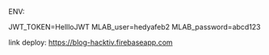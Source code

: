 ENV:

JWT_TOKEN=HellloJWT
MLAB_user=hedyafeb2
MLAB_password=abcd123

link deploy: https://blog-hacktiv.firebaseapp.com



